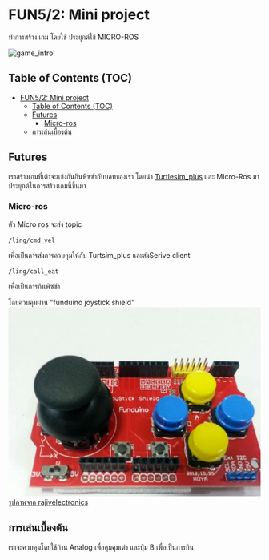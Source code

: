 # FUN5/2: Mini project
ทำการสร้าง เกม โดยใช้ ประยุกต์ใข้ MICRO-ROS

![game_introl](/image/game_introl.gif)

## Table of Contents (TOC)
- [FUN5/2: Mini project](#fun52-mini-project)
  - [Table of Contents (TOC)](#table-of-contents-toc)
  - [Futures](#futures)
    - [Micro-ros](#micro-ros)
  - [การเล่นเบื้องต้น](#การเล่นเบื้องต้น)

## Futures 
เราสร้างเกมที่เต่าจะแข่งกันกินพิซซ่ากับบอทของเรา โดยนำ [Turtlesim_plus](https://github.com/tchoopojcharoen/turtlesim_plus) และ Micro-Ros มาประยุกต์ในการสร้างเกมนี้ขึ้นมา

### Micro-ros
ตัว Micro ros จะส่ง topic
```
/ling/cmd_vel
```
เพื่อเป็นการส่งการควบคุมให้กับ Turtsim_plus และส่งSerive client
```
/ling/call_eat
```
เพื่อเป็นการกินพิซซ่า

โดยควบคุมผ่าน "funduino joystick shield"
![Funduino_joystick_shield](/image/fundruino_joy.jpg)
[รูปภาพจาก rajivelectronics](https://rajivelectronics.com/product/joystick-shield-expansion-board-3-3v-5v/)

## การเล่นเบื้องต้น
 
เราจะควบคุมโดยใช้ก้าน Analog เพื่อคุมคุมเต่า และปุ่ม B เพื่อเป็นการกิน
